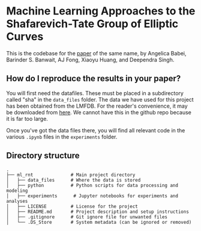 # Machine Learning Approaches to the Shafarevich-Tate Group of Elliptic Curves

This is the codebase for the [paper](link) of the same name, by Angelica Babei, Barinder S. Banwait, AJ Fong, Xiaoyu Huang, and Deependra Singh.

## How do I reproduce the results in your paper?

You will first need the datafiles. These must be placed in a subdirectory called "sha" in the `data_files` folder. The data we have used for this project has been obtained from the LMFDB. For the reader's convenience, it may be downloaded from [here](link). We cannot have this in the github repo because it is far too large.

Once you've got the data files there, you will find all relevant code in the various `.ipynb` files in the `experiments` folder.

## Directory structure

```
.
├── ml_rnt              # Main project directory
│   ├── data_files      # Where the data is stored
│   ├── python          # Python scripts for data processing and modeling
│   ├── experiments      # Jupyter notebooks for experiments and analyses
│   ├── LICENSE         # License for the project
│   ├── README.md       # Project description and setup instructions
│   ├── .gitignore      # Git ignore file for unwanted files
│   └── .DS_Store       # System metadata (can be ignored or removed)
```